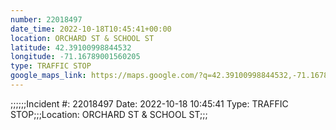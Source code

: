 ```yaml
---
number: 22018497
date_time: 2022-10-18T10:45:41+00:00
location: ORCHARD ST & SCHOOL ST
latitude: 42.39100998844532
longitude: -71.16789001560205
type: TRAFFIC STOP
google_maps_link: https://maps.google.com/?q=42.39100998844532,-71.16789001560205
---
```


;;;;;;Incident #: 22018497  Date: 2022-10-18 10:45:41   Type: TRAFFIC STOP;;;Location: ORCHARD ST & SCHOOL ST;;;
